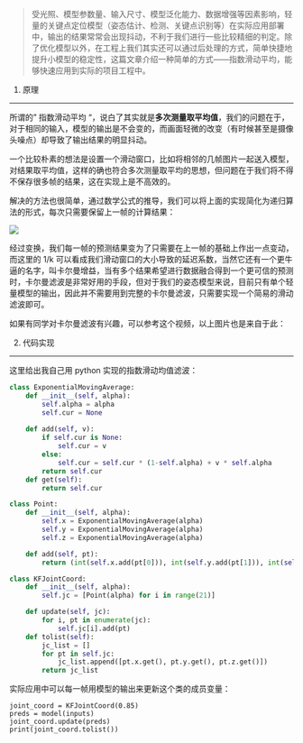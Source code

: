 
> 受光照、模型参数量、输入尺寸、模型泛化能力、数据增强等因素影响，轻量的关键点定位模型（姿态估计、检测、关键点识别等）在实际应用部署中，输出的结果常常会出现抖动，不利于我们进行一些比较精细的判定。除了优化模型以外，在工程上我们其实还可以通过后处理的方式，简单快捷地提升小模型的稳定性，这篇文章介绍一种简单的方式——指数滑动平均，能够快速应用到实际的项目工程中。

1. 原理
---------

所谓的” 指数滑动平均 “，说白了其实就是**多次测量取平均值**，我们的问题在于，对于相同的输入，模型的输出是不会变的，而画面轻微的改变（有时候甚至是摄像头噪点）却导致了输出结果的明显抖动。

一个比较朴素的想法是设置一个滑动窗口，比如将相邻的几帧图片一起送入模型，对结果取平均值，这样的确也符合多次测量取平均的思想，但问题在于我们将不得不保存很多帧的结果，这在实现上是不高效的。

解决的方法也很简单，通过数学公式的推导，我们可以将上面的实现简化为递归算法的形式，每次只需要保留上一帧的计算结果：

![](https://pic4.zhimg.com/v2-356d6dcf090960037b9f56c869b3ee3b_r.jpg)

经过变换，我们每一帧的预测结果变为了只需要在上一帧的基础上作出一点变动，而这里的 1/k 可以看成我们滑动窗口的大小导致的延迟系数，当然它还有一个更牛逼的名字，叫卡尔曼增益，当有多个结果希望进行数据融合得到一个更可信的预测时，卡尔曼滤波是非常好用的手段，但对于我们的姿态模型来说，目前只有单个轻量模型的输出，因此并不需要用到完整的卡尔曼滤波，只需要实现一个简易的滑动滤波即可。

如果有同学对卡尔曼滤波有兴趣，可以参考这个视频，以上图片也是来自于此：

2.  代码实现
-----------

这里给出我自己用 python 实现的指数滑动均值滤波：

```python
class ExponentialMovingAverage:
    def __init__(self, alpha):
        self.alpha = alpha
        self.cur = None
​
    def add(self, v):
        if self.cur is None:
            self.cur = v
        else:
            self.cur = self.cur * (1-self.alpha) + v * self.alpha
        return self.cur
    def get(self):
        return self.cur

class Point:
    def __init__(self, alpha):
        self.x = ExponentialMovingAverage(alpha)
        self.y = ExponentialMovingAverage(alpha)
        self.z = ExponentialMovingAverage(alpha)

    def add(self, pt):
        return (int(self.x.add(pt[0])), int(self.y.add(pt[1])), int(self.z.add(pt[2])))

class KFJointCoord:
    def __init__(self, alpha):
        self.jc = [Point(alpha) for i in range(21)]

    def update(self, jc):
        for i, pt in enumerate(jc):
            self.jc[i].add(pt)
    def tolist(self):
        jc_list = []
        for pt in self.jc:
            jc_list.append([pt.x.get(), pt.y.get(), pt.z.get()])
        return jc_list
```

实际应用中可以每一帧用模型的输出来更新这个类的成员变量：

```
joint_coord = KFJointCoord(0.85)
preds = model(inputs)
joint_coord.update(preds)
print(joint_coord.tolist())
```